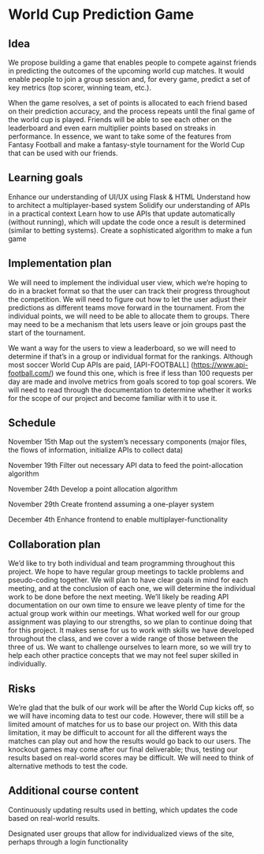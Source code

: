 # World Cup Prediction Game

## Idea

We propose building a game that enables people to compete against friends in predicting the outcomes of the upcoming world cup matches. It would enable people to join a group session and, for every game, predict a set of key metrics (top scorer, winning team, etc.). 

When the game resolves, a set of points is allocated to each friend based on their prediction accuracy, and the process repeats until the final game of the world cup is played. Friends will be able to see each other on the leaderboard and even earn multiplier points based on streaks in performance. In essence, we want to take some of the features from Fantasy Football and make a fantasy-style tournament for the World Cup that can be used with our friends. 

## Learning goals

Enhance our understanding of UI/UX using Flask & HTML
Understand how to architect a multiplayer-based system
Solidify our understanding of APIs in a practical context
Learn how to use APIs that update automatically (without running), which will update the code once a result is determined (similar to betting systems).
Create a sophisticated algorithm to make a fun game

## Implementation plan

We will need to implement the individual user view, which we’re hoping to do in a bracket format so that the user can track their progress throughout the competition. We will need to figure out how to let the user adjust their predictions as different teams move forward in the tournament. 
From the individual points, we will need to be able to allocate them to groups. There may need to be a mechanism that lets users leave or join groups past the start of the tournament. 

We want a way for the users to view a leaderboard, so we will need to determine if that’s in a group or individual format for the rankings.
Although most soccer World Cup APIs are paid, [API-FOOTBALL] (https://www.api-football.com/) we found this one, which is free if less than 100 requests per day are made and involve metrics from goals scored to top goal scorers. We will need to read through the documentation to determine whether it works for the scope of our project and become familiar with it to use it.

## Schedule

November 15th
Map out the system’s necessary components (major files, the flows of information, initialize APIs to collect data)

November 19th
Filter out necessary API data to feed the point-allocation algorithm

November 24th
Develop a point allocation algorithm

November 29th
Create frontend assuming a one-player system


December 4th
Enhance frontend to enable multiplayer-functionality


## Collaboration plan

We’d like to try both individual and team programming throughout this project. We hope to have regular group meetings to tackle problems and pseudo-coding together. We will plan to have clear goals in mind for each meeting, and at the conclusion of each one, we will determine the individual work to be done before the next meeting. We’ll likely be reading API documentation on our own time to ensure we leave plenty of time for the actual group work within our meetings.
What worked well for our group assignment was playing to our strengths, so we plan to continue doing that for this project. It makes sense for us to work with skills we have developed throughout the class, and we cover a wide range of those between the three of us. We want to challenge ourselves to learn more, so we will try to help each other practice concepts that we may not feel super skilled in individually. 

## Risks

We’re glad that the bulk of our work will be after the World Cup kicks off, so we will have incoming data to test our code. However, there will still be a limited amount of matches for us to base our project on. With this data limitation, it may be difficult to account for all the different ways the matches can play out and how the results would go back to our users. 
The knockout games may come after our final deliverable; thus, testing our results based on real-world scores may be difficult. We will need to think of alternative methods to test the code. 

## Additional course content

Continuously updating results used in betting, which updates the code based on real-world results.

Designated user groups that allow for individualized views of the site, perhaps through a login functionality
